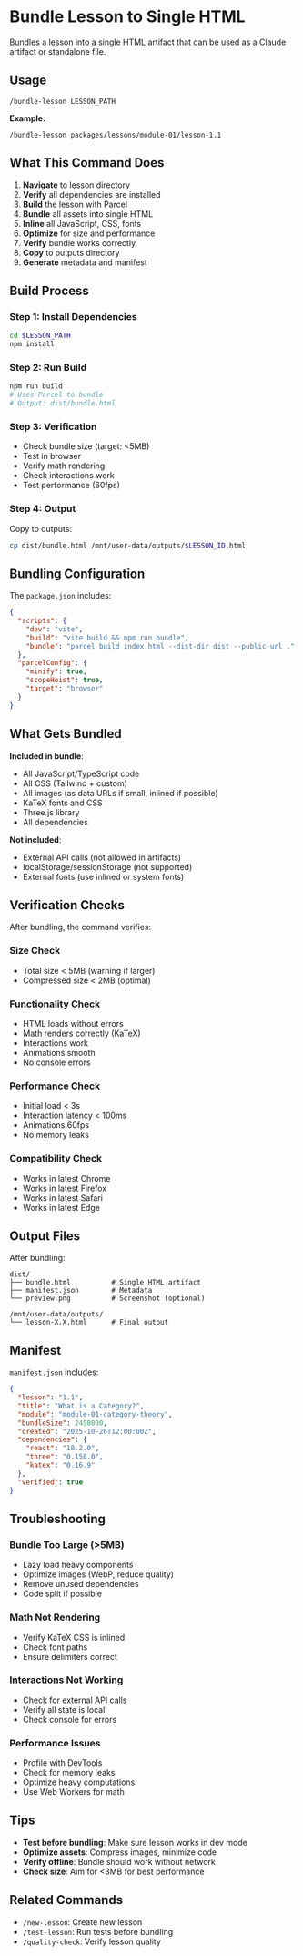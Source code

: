 # Bundle Lesson to Single HTML

Bundles a lesson into a single HTML artifact that can be used as a Claude artifact or standalone file.

## Usage

```
/bundle-lesson LESSON_PATH
```

**Example:**
```
/bundle-lesson packages/lessons/module-01/lesson-1.1
```

## What This Command Does

1. **Navigate** to lesson directory
2. **Verify** all dependencies are installed
3. **Build** the lesson with Parcel
4. **Bundle** all assets into single HTML
5. **Inline** all JavaScript, CSS, fonts
6. **Optimize** for size and performance
7. **Verify** bundle works correctly
8. **Copy** to outputs directory
9. **Generate** metadata and manifest

## Build Process

### Step 1: Install Dependencies
```bash
cd $LESSON_PATH
npm install
```

### Step 2: Run Build
```bash
npm run build
# Uses Parcel to bundle
# Output: dist/bundle.html
```

### Step 3: Verification
- Check bundle size (target: <5MB)
- Test in browser
- Verify math rendering
- Check interactions work
- Test performance (60fps)

### Step 4: Output
Copy to outputs:
```bash
cp dist/bundle.html /mnt/user-data/outputs/$LESSON_ID.html
```

## Bundling Configuration

The `package.json` includes:

```json
{
  "scripts": {
    "dev": "vite",
    "build": "vite build && npm run bundle",
    "bundle": "parcel build index.html --dist-dir dist --public-url ."
  },
  "parcelConfig": {
    "minify": true,
    "scopeHoist": true,
    "target": "browser"
  }
}
```

## What Gets Bundled

**Included in bundle**:
- All JavaScript/TypeScript code
- All CSS (Tailwind + custom)
- All images (as data URLs if small, inlined if possible)
- KaTeX fonts and CSS
- Three.js library
- All dependencies

**Not included**:
- External API calls (not allowed in artifacts)
- localStorage/sessionStorage (not supported)
- External fonts (use inlined or system fonts)

## Verification Checks

After bundling, the command verifies:

### Size Check
- Total size < 5MB (warning if larger)
- Compressed size < 2MB (optimal)

### Functionality Check
- HTML loads without errors
- Math renders correctly (KaTeX)
- Interactions work
- Animations smooth
- No console errors

### Performance Check
- Initial load < 3s
- Interaction latency < 100ms
- Animations 60fps
- No memory leaks

### Compatibility Check
- Works in latest Chrome
- Works in latest Firefox
- Works in latest Safari
- Works in latest Edge

## Output Files

After bundling:

```
dist/
├── bundle.html          # Single HTML artifact
├── manifest.json        # Metadata
└── preview.png          # Screenshot (optional)

/mnt/user-data/outputs/
└── lesson-X.X.html      # Final output
```

## Manifest

`manifest.json` includes:

```json
{
  "lesson": "1.1",
  "title": "What is a Category?",
  "module": "module-01-category-theory",
  "bundleSize": 2458000,
  "created": "2025-10-26T12:00:00Z",
  "dependencies": {
    "react": "18.2.0",
    "three": "0.158.0",
    "katex": "0.16.9"
  },
  "verified": true
}
```

## Troubleshooting

### Bundle Too Large (>5MB)
- Lazy load heavy components
- Optimize images (WebP, reduce quality)
- Remove unused dependencies
- Code split if possible

### Math Not Rendering
- Verify KaTeX CSS is inlined
- Check font paths
- Ensure delimiters correct

### Interactions Not Working
- Check for external API calls
- Verify all state is local
- Check console for errors

### Performance Issues
- Profile with DevTools
- Check for memory leaks
- Optimize heavy computations
- Use Web Workers for math

## Tips

- **Test before bundling**: Make sure lesson works in dev mode
- **Optimize assets**: Compress images, minimize code
- **Verify offline**: Bundle should work without network
- **Check size**: Aim for <3MB for best performance

## Related Commands

- `/new-lesson`: Create new lesson
- `/test-lesson`: Run tests before bundling
- `/quality-check`: Verify lesson quality
